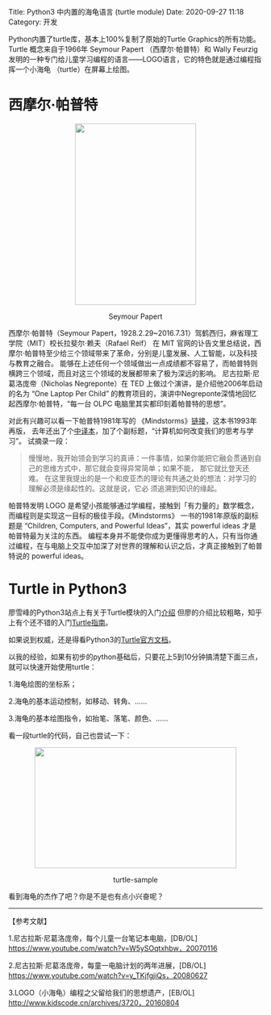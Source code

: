 Title: Python3 中内置的海龟语言 (turtle module)
Date: 2020-09-27 11:18
Category: 开发

Python内置了turtle库，基本上100%复制了原始的Turtle Graphics的所有功能。Turtle 概念来自于1966年 Seymour Papert 
（西摩尔·帕普特）和 Wally Feurzig发明的一种专门给儿童学习编程的语言——LOGO语言，它的特色就是通过编程指挥一个小海龟
（turtle）在屏幕上绘图。

# 西摩尔·帕普特

<div align="center">
  <img src="http://www.kidscode.cn/Uploads/Editor/2016-08-04/57a2a01bc4b3a.jpg" 
       width = "240" height = "360" />
  <p align="center">Seymour Papert</p>
</div>


西摩尔·帕普特（Seymour Papert，1928.2.29~2016.7.31）驾鹤西归，麻省理工学院（MIT）校长拉斐尔·赖夫（Rafael Reif）
在 MIT 官网的讣告文里总结说，西摩尔·帕普特至少给三个领域带来了革命，分别是儿童发展、人工智能，以及科技与教育之融合。
能够在上述任何一个领域做出一点成绩都不容易了，而帕普特则横跨三个领域，而且对这三个领域的发展都带来了极为深远的影响。
尼古拉斯·尼葛洛庞帝（Nicholas Negreponte）在 TED 上做过个演讲，是介绍他2006年启动的名为 “One Laptop Per Child” 
的教育项目的，演讲中Negreponte深情地回忆起西摩尔·帕普特，“每一台 OLPC 电脑里其实都印刻着帕普特的思想”。

对此有兴趣可以看一下帕普特1981年写的 《Mindstorms》[链接](https://pan.baidu.com/s/1jGoiCmy)，这本书1993年再版，
去年还出了个[中译本](https://book.douban.com/subject/30418117/)，加了个副标题，“计算机如何改变我们的思考与学习”。
试摘录一段：
>慢慢地，我开始领会到学习的真谛：一件事情，如果你能把它融会贯通到自己的思维方式中，那它就会变得异常简单；如果不能，
>那它就比登天还难。 在这里我提出的是一个和皮亚杰的理论有共通之处的想法：对学习的理解必须是缘起性的。这就是说，它必
>须追溯到知识的缘起。

帕普特发明 LOGO 是希望小孩能够通过学编程，接触到「有力量的」数学概念，而编程则是实现这一目标的极佳手段。《Mindstorms》
一书的1981年原版的副标题是 “Children, Computers, and Powerful Ideas”，其实 powerful ideas 才是帕普特最为关注的东西。
编程本身并不能使你成为更懂得思考的人，只有当你通过编程，在与电脑上交互中加深了对世界的理解和认识之后，才真正接触到了帕普
特说的 powerful ideas。

# Turtle in Python3

廖雪峰的Python3站点上有关于Turtle模块的入门[介绍](https://www.liaoxuefeng.com/wiki/1016959663602400/1249593505347328)
但廖的介绍比较粗略，知乎上有个还不错的入门[Turtle指南](https://zhuanlan.zhihu.com/p/64594462)。

如果说到权威，还是得看Python3的[Turtle官方文档](https://docs.python.org/zh-cn/3/library/turtle.html)。

以我的经验，如果有初步的python基础后，只要花上5到10分钟搞清楚下面三点，就可以快速开始使用turtle：

1.海龟绘图的坐标系；

2.海龟的基本运动控制，如移动、转角、……

3.海龟的基本绘图指令，如抬笔、落笔、颜色、……

看一段turtle的代码，自己也尝试一下：

<div align="center">
  <img src="http://www.kidscode.cn/Uploads/Editor/2016-08-04/57a2a0cf8bd03.jpg" 
       width = "400" height = "240" />
  <p align="center">turtle-sample</p>
</div>


看到海龟的杰作了吧？你是不是也有点小兴奋呢？

-----------
【参考文献】

1.尼古拉斯·尼葛洛庞帝，每个儿童一台笔记本电脑，[DB/OL] https://www.youtube.com/watch?v=W5ySOqtxhbw，20070116

2.尼古拉斯·尼葛洛庞帝，每童一电脑计划的两年进展，[DB/OL] https://www.youtube.com/watch?v=y_TKjfgjiQs，20080627

3.LOGO（小海龟）编程之父留给我们的思想遗产，[EB/OL] http://www.kidscode.cn/archives/3720，20160804
